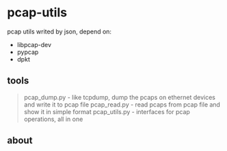 # pcap-utils

pcap utils writed by json, depend on:
* libpcap-dev
* pypcap
* dpkt

## tools

> pcap_dump.py - like tcpdump, dump the pcaps on ethernet devices and write it to pcap file
> pcap_read.py - read pcaps from pcap file and show it in simple format
> pcap_utils.py - interfaces for pcap operations, all in one

## about